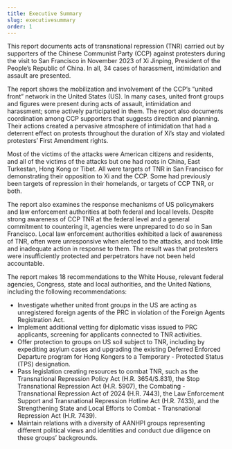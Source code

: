 ```yaml
---
title: Executive Summary
slug: executivesummary
order: 1
---
```


This report documents acts of transnational repression (TNR) carried out by supporters of the Chinese Communist Party (CCP) against protesters during the visit to San Francisco in November 2023 of Xi Jinping, President of the People’s Republic of China. In all, 34 cases of harassment, intimidation and assault are presented. 

The report shows the mobilization and involvement of the CCP’s “united front” network in the United States (US). In many cases, united front groups and figures were present during acts of assault, intimidation and harassment; some actively participated in them. The report also documents coordination among CCP supporters that suggests direction and planning. Their actions created a pervasive atmosphere of intimidation that had a deterrent effect on protests throughout the duration of Xi’s stay and violated protesters’ First Amendment rights.

Most of the victims of the attacks were American citizens and residents, and all of the victims of the attacks but one had roots in China, East Turkestan, Hong Kong or Tibet. All were targets of TNR in San Francisco for demonstrating their opposition to Xi and the CCP. Some had previously been targets of repression in their homelands, or targets of CCP TNR, or both. 

The report also examines the response mechanisms of US policymakers and law enforcement authorities at both federal and local levels. Despite strong awareness of CCP TNR at the federal level and a general commitment to countering it, agencies were unprepared to do so in San Francisco. Local law enforcement authorities exhibited a lack of awareness of TNR, often were unresponsive when alerted to the attacks, and took little and inadequate action in response to them. The result was that protesters were insufficiently protected and perpetrators have not been held accountable.

The report makes 18 recommendations to the White House, relevant federal agencies, Congress, state and local authorities, and the United Nations, including the following recommendations: 

- Investigate whether united front groups in the US are acting as unregistered foreign agents of the PRC in violation of the Foreign Agents Registration Act.
- Implement additional vetting for diplomatic visas issued to PRC applicants, screening for applicants connected to TNR activities.
- Offer protection to groups on US soil subject to TNR, including by expediting asylum cases and upgrading the existing Deferred Enforced Departure program for Hong Kongers to a Temporary - Protected Status (TPS) designation.
- Pass legislation creating resources to combat TNR, such as the Transnational Repression Policy Act (H.R. 3654/S.831), the Stop Transnational Repression Act (H.R. 5907), the Combating - Transnational Repression Act of 2024 (H.R. 7443), the Law Enforcement Support and Transnational Repression Hotline Act (H.R. 7433), and the Strengthening State and Local Efforts to Combat - Transnational Repression Act (H.R. 7439).
- Maintain relations with a diversity of AANHPI groups representing different political views and identities and conduct due diligence on these groups’ backgrounds.


